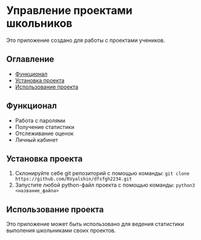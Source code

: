 # Управление проектами школьников

Это приложение создано для работы с проектами учеников.

## Оглавление
- [Функционал](#Функционал)
- [Установка проекта](#установка-проекта)
- [Использование проекта](#использование-проекта)


## Функционал
- Работа с паролями
- Получение статистики
- Отслеживание оценок
- Личный кабинет

## Установка проекта
1. Склонируйте себе git репозиторий с помощью команды:
`git clone https://github.com/RVyalshin/dfsfgh2234.git`
2. Запустите любой python-файл проекта с помощью команды:
`python3 <название_файла>`


## Использование проекта
Это приложение может быть использовано для ведения статистики выполения школьниками своих проектов.


